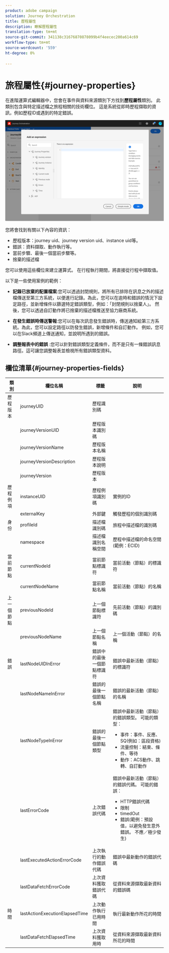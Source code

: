 ```yaml
---
product: adobe campaign
solution: Journey Orchestration
title: 歷程屬性
description: 瞭解歷程屬性
translation-type: tm+mt
source-git-commit: 341138c31676870878099b4f4eecec200a614c69
workflow-type: tm+mt
source-wordcount: '559'
ht-degree: 0%

---
```



# 旅程屬性{#journey-properties}

在進階運算式編輯器中，您會在事件與資料來源類別下方找到&#x200B;**歷程屬性**&#x200B;類別。 此類別包含與特定描述檔之旅程相關的技術欄位。 這是系統從即時歷程擷取的資訊，例如歷程ID或遇到的特定錯誤。

![](../assets/journey-properties.png)

您將會找到有關以下內容的資訊：

* 歷程版本：journey uid、journey version uid、instance uid等。
* 錯誤：資料擷取、動作執行等。
* 當前步驟、最後一個當前步驟等。
* 捨棄的描述檔

您可以使用這些欄位來建立運算式。 在行程執行期間，將直接從行程中擷取值。

以下是一些使用案例的範例：

* **記錄已放棄的配置檔案**:您可以透過封閉規則，將所有已排除在訊息之外的描述檔傳送至第三方系統，以便進行記錄。為此，您可以在逾時和錯誤的情況下設定路徑，並新增條件以篩選特定錯誤類型，例如：「封閉規則以捨棄人」。 然後，您可以透過自訂動作將已捨棄的描述檔推送至協力廠商系統。

* **在發生錯誤時傳送警報**:您可以在每次訊息發生錯誤時，傳送通知給第三方系統。為此，您可以設定路徑以防發生錯誤，新增條件和自訂動作。 例如，您可以在Slack頻道上傳送通知，並說明所遇到的錯誤。

* **調整報表中的錯誤** :您可以針對錯誤類型定義條件，而不是只有一條錯誤訊息路徑。這可讓您調整報表並檢視所有錯誤類型資料。

## 欄位清單{#journey-properties-fields}

| 類別 | 欄位名稱 | 標籤 | 說明 |
|---|---|---|------------|
| 歷程版本 | journeyUID | 歷程識別碼 |  |
|  | journeyVersionUID | 歷程版本識別碼 |  |
|  | journeyVersionName | 歷程版本名稱 |  |
|  | journeyVersionDescription | 歷程版本說明 |  |
|  | journeyVersion | 歷程版本 |  |
| 歷程例項 | instanceUID | 歷程例項識別碼 | 實例的ID |
|  | externalKey | 外部鍵 | 觸發歷程的個別識別碼 |
| 身份 | profileId | 描述檔識別碼 | 旅程中描述檔的識別碼 |
|  | namespace | 描述檔識別名稱空間 | 歷程中描述檔的命名空間(範例：ECID) |
| 當前節點 | currentNodeId | 當前節點標識符 | 當前活動（節點）的標識符 |
|  | currentNodeName | 當前節點名稱 | 當前活動（節點）的名稱 |
| 上一個節點 | previousNodeId | 上一個節點標識符 | 先前活動（節點）的識別碼 |
|  | previousNodeName | 上一個節點名稱 | 上一個活動（節點）的名稱 |
| 錯誤 | lastNodeUIDInError | 錯誤中的最後一個節點標識符 | 錯誤中最新活動（節點）的標識符 |
|  | lastNodeNameInError | 錯誤的最後一個節點名稱 | 錯誤的最新活動（節點）的名稱 |
|  | lastNodeTypeInError | 錯誤的最後一個節點類型 | 錯誤中最新活動（節點）的錯誤類型。 可能的類型：<ul><li>事件：事件、反應、SQ(例如：區段資格)</li><li>流量控制：結束、條件、等待</li><li>動作：ACS動作、跳轉、自訂動作</li></ul> |
|  | lastErrorCode | 上次錯誤代碼 | 錯誤中最新活動（節點）的錯誤代碼。 可能的錯誤： <ul><li>HTTP錯誤代碼</li><li>限制</li><li>timedOut</li><li>錯誤(範例：預設值，以避免發生意外錯誤。 不應／極少發生)</li></ul> |
|  | lastExecutedActionErrorCode | 上次執行的動作錯誤代碼 | 錯誤中最新動作的錯誤代碼 |
|  | lastDataFetchErrorCode | 上次資料獲取錯誤代碼 | 從資料來源擷取最新資料的錯誤碼 |
| 時間 | lastActionExecutionElapsedTime | 上次動作執行已用時間 | 執行最新動作所花的時間 |
|  | lastDataFetchElapsedTime | 上次資料獲取用時 | 從資料來源擷取最新資料所花的時間 |
